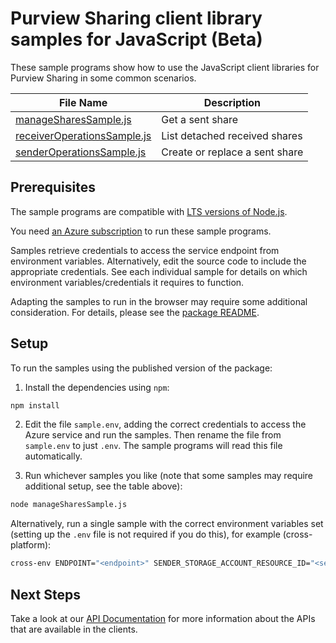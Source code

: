 # Purview Sharing client library samples for JavaScript (Beta)

These sample programs show how to use the JavaScript client libraries for Purview Sharing in some common scenarios.

| **File Name**                                           | **Description**                |
| ------------------------------------------------------- | ------------------------------ |
| [manageSharesSample.js][managesharessample]             | Get a sent share               |
| [receiverOperationsSample.js][receiveroperationssample] | List detached received shares  |
| [senderOperationsSample.js][senderoperationssample]     | Create or replace a sent share |

## Prerequisites

The sample programs are compatible with [LTS versions of Node.js](https://github.com/nodejs/release#release-schedule).

You need [an Azure subscription][freesub] to run these sample programs.

Samples retrieve credentials to access the service endpoint from environment variables. Alternatively, edit the source code to include the appropriate credentials. See each individual sample for details on which environment variables/credentials it requires to function.

Adapting the samples to run in the browser may require some additional consideration. For details, please see the [package README][package].

## Setup

To run the samples using the published version of the package:

1. Install the dependencies using `npm`:

```bash
npm install
```

2. Edit the file `sample.env`, adding the correct credentials to access the Azure service and run the samples. Then rename the file from `sample.env` to just `.env`. The sample programs will read this file automatically.

3. Run whichever samples you like (note that some samples may require additional setup, see the table above):

```bash
node manageSharesSample.js
```

Alternatively, run a single sample with the correct environment variables set (setting up the `.env` file is not required if you do this), for example (cross-platform):

```bash
cross-env ENDPOINT="<endpoint>" SENDER_STORAGE_ACCOUNT_RESOURCE_ID="<sender storage account resource id>" RECEIVER_STORAGE_ACCOUNT_RESOURCE_ID="<receiver storage account resource id>" node manageSharesSample.js
```

## Next Steps

Take a look at our [API Documentation][apiref] for more information about the APIs that are available in the clients.

[managesharessample]: https://github.com/Azure/azure-sdk-for-js/blob/main/sdk/purview/purview-sharing-rest/samples/v1-beta/javascript/manageSharesSample.js
[receiveroperationssample]: https://github.com/Azure/azure-sdk-for-js/blob/main/sdk/purview/purview-sharing-rest/samples/v1-beta/javascript/receiverOperationsSample.js
[senderoperationssample]: https://github.com/Azure/azure-sdk-for-js/blob/main/sdk/purview/purview-sharing-rest/samples/v1-beta/javascript/senderOperationsSample.js
[apiref]: https://learn.microsoft.com/javascript/api/@azure-rest/purview-sharing?view=azure-node-preview
[freesub]: https://azure.microsoft.com/free/
[package]: https://github.com/Azure/azure-sdk-for-js/tree/main/sdk/purview/purview-sharing-rest/README.md
